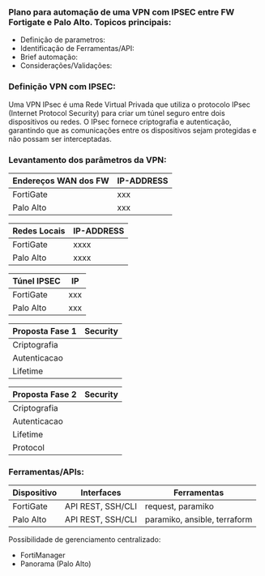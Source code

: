### Plano para automação de uma VPN com IPSEC entre FW Fortigate e Palo Alto. Topicos principais:

- Definição de parametros:
- Identificação de Ferramentas/API:
- Brief automação:
- Considerações/Validações:

### Definição VPN com IPSEC:
Uma VPN IPsec é uma Rede Virtual Privada que utiliza o protocolo IPsec (Internet Protocol Security) para criar um túnel seguro entre dois dispositivos ou redes. O IPsec fornece criptografia e autenticação, garantindo que as comunicações entre os dispositivos sejam protegidas e não possam ser interceptadas. 

### Levantamento dos parâmetros da VPN:

| Endereços WAN dos FW | IP-ADDRESS | 
| -------------------- | ---------- |
| FortiGate            | xxx        |
| Palo Alto            | xxx        |

| Redes Locais | IP-ADDRESS |
| ------------ | ---------- |
| FortiGate    | xxxx       |
| Palo Alto    | xxxx       |

| Túnel IPSEC | IP |
| ----------- | -- |
| FortiGate | xxx |
| Palo Alto | xxx |

| Proposta Fase 1 | Security |
| --------------- | -------- | 
| Criptografia    |          |
| Autenticacao    |          |
| Lifetime        |          |

| Proposta Fase 2 | Security | 
| --------------- | -------- |
| Criptografia      |        |
| Autenticacao      |        |
| Lifetime          |        |
| Protocol          |        |

### Ferramentas/APIs:

| Dispositivo | Interfaces | Ferramentas | 
| ----------- | ---------- | ----------- |
| FortiGate   | API REST, SSH/CLI | request, paramiko |
| Palo Alto   | API REST, SSH/CLI | paramiko, ansible, terraform |

Possibilidade de gerenciamento centralizado:

- FortiManager
- Panorama (Palo Alto)


